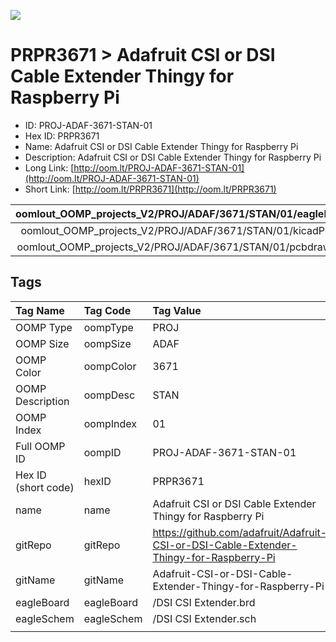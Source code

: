 


  
![][im]
# PRPR3671 > Adafruit CSI or DSI Cable Extender Thingy for Raspberry Pi

- ID: PROJ-ADAF-3671-STAN-01
- Hex ID: PRPR3671
- Name: Adafruit CSI or DSI Cable Extender Thingy for Raspberry Pi
- Description: Adafruit CSI or DSI Cable Extender Thingy for Raspberry Pi
- Long Link: [http://oom.lt/PROJ-ADAF-3671-STAN-01](http://oom.lt/PROJ-ADAF-3671-STAN-01)
- Short Link: [http://oom.lt/PRPR3671](http://oom.lt/PRPR3671)
  

|oomlout_OOMP_projects_V2/PROJ/ADAF/3671/STAN/01/eagleImage.png|oomlout_OOMP_projects_V2/PROJ/ADAF/3671/STAN/01/eagleSchemImage.png|oomlout_OOMP_projects_V2/PROJ/ADAF/3671/STAN/01/kicadPcb3dFront.png|oomlout_OOMP_projects_V2/PROJ/ADAF/3671/STAN/01/kicadPcb3dBack.png|
| :---: | :---: | :---: | :---: |
|oomlout_OOMP_projects_V2/PROJ/ADAF/3671/STAN/01/kicadPcb3d.png|oomlout_OOMP_projects_V2/PROJ/ADAF/3671/STAN/01/bomBack.png|oomlout_OOMP_projects_V2/PROJ/ADAF/3671/STAN/01/bomFront.png|oomlout_OOMP_projects_V2/PROJ/ADAF/3671/STAN/01/pcbdraw.svg|
|oomlout_OOMP_projects_V2/PROJ/ADAF/3671/STAN/01/pcbdrawBack.svg||||

## Tags
  

|Tag Name|Tag Code|Tag Value|
| :--- | :--- | :--- |
|OOMP Type|oompType|PROJ|
|OOMP Size|oompSize|ADAF|
|OOMP Color|oompColor|3671|
|OOMP Description|oompDesc|STAN|
|OOMP Index|oompIndex|01|
|Full OOMP ID|oompID|PROJ-ADAF-3671-STAN-01|
|Hex ID (short code)|hexID|PRPR3671|
|name|name|Adafruit CSI or DSI Cable Extender Thingy for Raspberry Pi|
|gitRepo|gitRepo|https://github.com/adafruit/Adafruit-CSI-or-DSI-Cable-Extender-Thingy-for-Raspberry-Pi|
|gitName|gitName|Adafruit-CSI-or-DSI-Cable-Extender-Thingy-for-Raspberry-Pi|
|eagleBoard|eagleBoard|/DSI CSI Extender.brd|
|eagleSchem|eagleSchem|/DSI CSI Extender.sch|
||||



[im]: PROJ/ADAF/3671/STAN/01/kicadPcb3d_450.png
